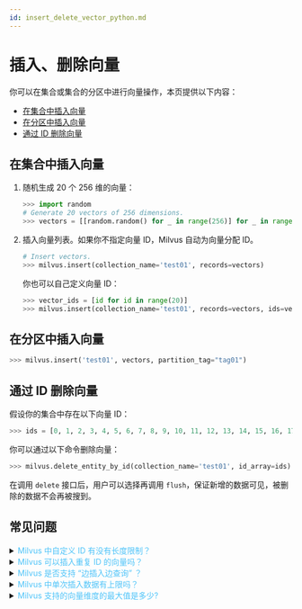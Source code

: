 ```yaml
---
id: insert_delete_vector_python.md
---
```



# 插入、删除向量

你可以在集合或集合的分区中进行向量操作，本页提供以下内容：

- [在集合中插入向量](#insert-vector-to-collection)
- [在分区中插入向量](#insert-vector-to-partition)
- [通过 ID 删除向量](#delete-vector)


## 在集合中插入向量
<a name="insert-vector-to-collection"></a>

1. 随机生成 20 个 256 维的向量：

   ```python
   >>> import random
   # Generate 20 vectors of 256 dimensions.
   >>> vectors = [[random.random() for _ in range(256)] for _ in range(20)]
   ```

2. 插入向量列表。如果你不指定向量 ID，Milvus 自动为向量分配 ID。

   ```python
   # Insert vectors.
   >>> milvus.insert(collection_name='test01', records=vectors)
   ```

   你也可以自己定义向量 ID：

   ```python
   >>> vector_ids = [id for id in range(20)]
   >>> milvus.insert(collection_name='test01', records=vectors, ids=vector_ids)
   ```

## 在分区中插入向量
<a name="insert-vector-to-partition"></a>

```python
>>> milvus.insert('test01', vectors, partition_tag="tag01")
```

## 通过 ID 删除向量
<a name="delete-vector"></a>

假设你的集合中存在以下向量 ID：

```python
>>> ids = [0, 1, 2, 3, 4, 5, 6, 7, 8, 9, 10, 11, 12, 13, 14, 15, 16, 17, 18, 19]
```

你可以通过以下命令删除向量：

```python
>>> milvus.delete_entity_by_id(collection_name='test01', id_array=ids)
```
<div class="alert note">
在调用 <code>delete</code> 接口后，用户可以选择再调用 <code>flush</code>，保证新增的数据可见，被删除的数据不会再被搜到。
</div>


## 常见问题

<details>
<summary><font color="#4fc4f9">Milvus 中自定义 ID 有没有长度限制？</font></summary>
{{fragments/faq_id_length.md}}
</details>
<details>
<summary><font color="#4fc4f9">Milvus 可以插入重复 ID 的向量吗？</font></summary>
{{fragments/faq_duplicate_ids.md}}
</details>
<details>
<summary><font color="#4fc4f9">Milvus 是否支持 “边插入边查询” ？</font></summary>
{{fragments/faq_search_during_insert.md}}
</details>
<details>
<summary><font color="#4fc4f9">Milvus 中单次插入数据有上限吗？</font></summary>
{{fragments/faq_data_volume_one_insertion.md}}
</details>
<details>
<summary><font color="#4fc4f9">Milvus 支持的向量维度的最大值是多少? </font></summary>
{{fragments/faq_max_vector_dimension.md}}
</details>